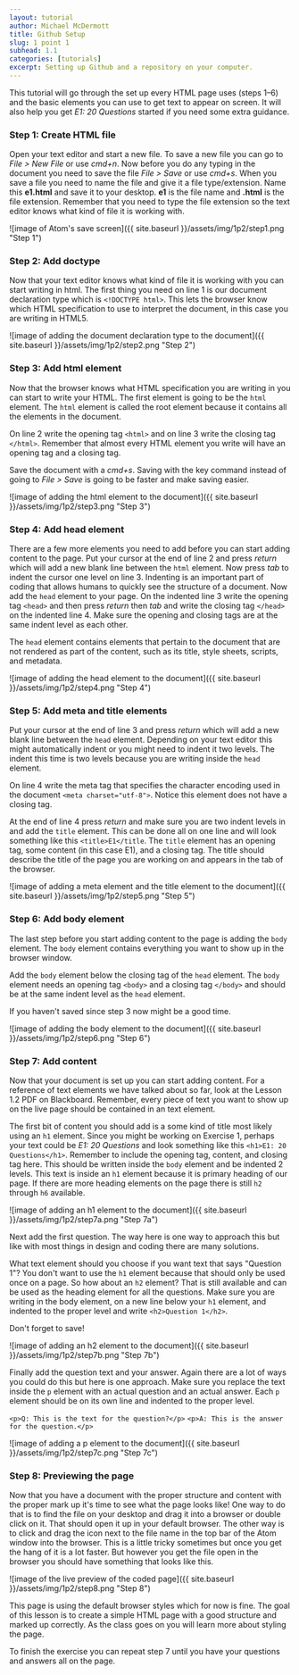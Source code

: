 ```yaml
---
layout: tutorial
author: Michael McDermott
title: Github Setup
slug: 1 point 1
subhead: 1.1
categories: [tutorials]
excerpt: Setting up Github and a repository on your computer.
---
```

This tutorial will go through the set up every HTML page uses (steps 1&ndash;6) and the basic elements you can use to get text to appear on screen. It will also help you get _E1: 20 Questions_ started if you need some extra guidance.

### <span id="step1">Step 1: Create HTML file</span>

Open your text editor and start a new file. To save a new file you can go to <span class="command">_File > New File_</span> or use <span class="command">_cmd+n_</span>. Now before you do any typing in the document you need to save the file <span class="command">_File > Save_</span> or use <span class="command">_cmd+s_</span>. When you save a file you need to name the file and give it a file type/extension. Name this **e1.html** and save it to your desktop. **e1** is the file name and **.html** is the file extension. Remember that you need to type the file extension so the text editor knows what kind of file it is working with.

![image of Atom's save screen]({{ site.baseurl }}/assets/img/1p2/step1.png "Step 1")

### <span id="step2">Step 2: Add doctype</span>
Now that your text editor knows what kind of file it is working with you can start writing in html. The first thing you need on line 1 is our document declaration type which is `<!DOCTYPE html>`. This lets the browser know which HTML specification to use to interpret the document, in this case you are writing in HTML5.

![image of adding the document declaration type to the document]({{ site.baseurl }}/assets/img/1p2/step2.png "Step 2")

### <span id="step3">Step 3: Add html element</span>
Now that the browser knows what HTML specification you are writing in you can start to write your HTML. The first element is going to be the `html` element. The `html` element is called the root element because it contains all the elements in the document.

On line 2 write the opening tag `<html>` and on line 3 write the closing tag `</html>`. Remember that almost every HTML element you write will have an opening tag and a closing tag.

Save the document with a <span class="command">_cmd+s_</span>. Saving with the key command instead of going to <span class="command">_File > Save_</span> is going to be faster and make saving easier.

![image of adding the html element to the document]({{ site.baseurl }}/assets/img/1p2/step3.png "Step 3")

### <span id="step4">Step 4: Add head element</span>
There are a few more elements you need to add before you can start adding content to the page. Put your cursor at the end of line 2 and press <span class="command">_return_</span> which will add a new blank line between the `html` element. Now press <span class="command">_tab_</span> to indent the cursor one level on line 3. Indenting is an important part of coding that allows humans to quickly see the structure of a document. Now add the `head` element to your page. On the indented line 3 write the opening tag `<head>` and then press <span class="command">_return_</span> then <span class="command">_tab_</span> and write the closing tag `</head>` on the indented line 4. Make sure the opening and closing tags are at the same indent level as each other.

The `head` element contains elements that pertain to the document that are not rendered as part of the content, such as its title, style sheets, scripts, and metadata.

![image of adding the head element to the document]({{ site.baseurl }}/assets/img/1p2/step4.png "Step 4")

### <span id="step5">Step 5: Add meta and title elements</span>
Put your cursor at the end of line 3 and press <span class="command">_return_</span> which will add a new blank line between the `head` element. Depending on your text editor this might automatically indent or you might need to indent it two levels. The indent this time is two levels because you are writing inside the `head` element.

On line 4 write the meta tag that specifies the character encoding used in the document `<meta charset="utf-8">`. Notice this element does not have a closing tag.

At the end of line 4 press <span class="command">_return_</span> and make sure you are two indent levels in and add the `title` element. This can be done all on one line and will look something like this `<title>E1</title`. The `title` element has an opening tag, some content (in this case E1), and a closing tag. The title should describe the title of the page you are working on and appears in the tab of the browser.

![image of adding a meta element and the title element to the document]({{ site.baseurl }}/assets/img/1p2/step5.png "Step 5")

### <span id="step6">Step 6: Add body element</span>
The last step before you start adding content to the page is adding the `body` element. The `body` element contains everything you want to show up in the browser window.

Add the `body` element below the closing tag of the `head` element. The `body` element needs an opening tag `<body>` and a closing tag `</body>` and should be at the same indent level as the `head` element.

If you haven't saved since step 3 now might be a good time.

![image of adding the body element to the document]({{ site.baseurl }}/assets/img/1p2/step6.png "Step 6")

### <span id="step7">Step 7: Add content</span>
Now that your document is set up you can start adding content. For a reference of text elements we have talked about so far, look at the Lesson 1.2 PDF on Blackboard. Remember, every piece of text you want to show up on the live page should be contained in an text element.

The first bit of content you should add is a some kind of title most likely using an `h1` element. Since you might be working on Exercise 1, perhaps your text could be _E1: 20 Questions_ and look something like this `<h1>E1: 20 Questions</h1>`. Remember to include the opening tag, content, and closing tag here. This should be written inside the `body` element and be indented 2 levels. This text is inside an `h1` element because it is primary heading of our page. If there are more heading elements on the page there is still `h2` through `h6` available.

![image of adding an h1 element to the document]({{ site.baseurl }}/assets/img/1p2/step7a.png "Step 7a")

Next add the first question. The way here is one way to approach this but like with most things in design and coding there are many solutions.

What text element should you choose if you want text that says "Question 1"? You don't want to use the `h1` element because that should only be used once on a page. So how about an `h2` element? That is still available and can be used as the heading element for all the questions. Make sure you are writing in the body element, on a new line below your `h1` element, and indented to the proper level and write `<h2>Question 1</h2>`.

Don't forget to save!

![image of adding an h2 element to the document]({{ site.baseurl }}/assets/img/1p2/step7b.png "Step 7b")

Finally add the question text and your answer. Again there are a lot of ways you could do this but here is one approach. Make sure you replace the text inside the `p` element with an actual question and an actual answer. Each `p` element should be on its own line and indented to the proper level.

`<p>Q: This is the text for the question?</p>`
`<p>A: This is the answer for the question.</p>`

![image of adding a p element to the document]({{ site.baseurl }}/assets/img/1p2/step7c.png "Step 7c")

### <span id="step8">Step 8: Previewing the page</span>

Now that you have a document with the proper structure and content with the proper mark up it's time to see what the page looks like! One way to do that is to find the file on your desktop and drag it into a browser or double click on it. That should open it up in your default browser. The other way is to click and drag the icon next to the file name in the top bar of the Atom window into the browser. This is a little tricky sometimes but once you get the hang of it is a lot faster. But however you get the file open in the browser you should have something that looks like this.

![image of the live preview of the coded page]({{ site.baseurl }}/assets/img/1p2/step8.png "Step 8")

This page is using the default browser styles which for now is fine. The goal of this lesson is to create a simple HTML page with a good structure and marked up correctly. As the class goes on you will learn more about styling the page.

To finish the exercise you can repeat step 7 until you have your questions and answers all on the page.
